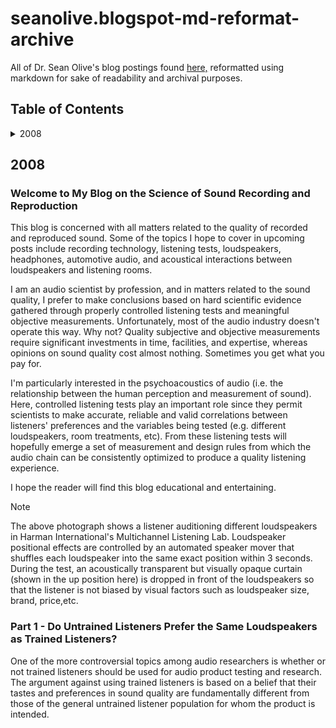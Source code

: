 # seanolive.blogspot-md-reformat-archive
All of Dr. Sean Olive's blog postings found [here,](seanolive.blogspot.com) reformatted using markdown for sake of readability and archival purposes.

## Table of Contents

<details>

<summary>2008</summary>

- Welcome to My Blog on the Science of Sound Recording and Reproduction
- Part 1 - Do Untrained Listeners Prefer the Same Loudspeakers as Trained Listeners?
- Part 2 - Differences in Performances of Trained Versus Untrained Listeners
- Part 3 - Relationship between Loudspeaker Measurements and Listener Preferences
- Sound Science - Loudspeaker R&D at Harman

</details>

## 2008
### Welcome to My Blog on the Science of Sound Recording and Reproduction
This blog is concerned with all matters related to the quality of recorded and reproduced sound. Some of the topics I hope to cover in upcoming posts include recording technology, listening tests, loudspeakers, headphones, automotive audio, and acoustical interactions between loudspeakers and listening rooms.

I am an audio scientist by profession, and in matters related to the sound quality, I prefer to make conclusions based on hard scientific evidence gathered through properly controlled listening tests and meaningful objective measurements. Unfortunately, most of the audio industry doesn't operate this way. Why not? Quality subjective and objective measurements require significant investments in time, facilities, and expertise, whereas opinions on sound quality cost almost nothing.  Sometimes you get what you pay for.

I'm particularly  interested in the psychoacoustics of audio (i.e. the relationship between the human perception and measurement of sound). Here, controlled listening tests play an important role  since they permit scientists to make accurate, reliable and valid correlations between listeners' preferences and the variables being tested (e.g. different loudspeakers, room treatments, etc). From these listening tests  will hopefully emerge  a set of measurement and design rules from which the audio chain can be consistently optimized to produce a quality listening experience.

I hope the reader will find this blog educational and entertaining.

> [!NOTE]
> The above photograph shows a listener auditioning different loudspeakers in Harman International's Multichannel Listening Lab.  Loudspeaker positional effects are controlled by an automated speaker mover that shuffles each loudspeaker into the same exact position within 3 seconds. During the test, an acoustically transparent but visually opaque curtain (shown in the up position here) is dropped in front of the loudspeakers so that the listener is not biased by visual factors such as loudspeaker size, brand, price,etc.

### Part 1 - Do Untrained Listeners Prefer the Same Loudspeakers as Trained Listeners?
One of the more controversial topics among audio researchers is whether or not trained listeners should be used for audio product testing and research. The argument against using trained listeners is based on a belief that their tastes and preferences in sound quality are fundamentally different from those of the general untrained listener population for whom the product is intended.
